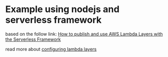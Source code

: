 # Example using nodejs and serverless framework

based on the follow link: [How to publish and use AWS Lambda Layers with the Serverless Framework](https://serverless.com/blog/publish-aws-lambda-layers-serverless-framework/)

read more about [configuring lambda layers](https://docs.aws.amazon.com/lambda/latest/dg/configuration-layers.html)
